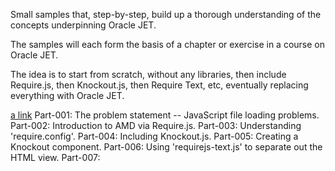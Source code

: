 Small samples that, step-by-step, build up a thorough
understanding of the concepts underpinning Oracle JET.

The samples will each form the basis of a chapter or exercise
in a course on Oracle JET.

The idea is to start from scratch, without any libraries,
then include Require.js, then Knockout.js, then Require Text, etc,
eventually replacing everything with Oracle JET.

[a link](https://github.com/user/repo/blob/branch/other_file.md)
Part-001: The problem statement -- JavaScript file loading problems.
Part-002: Introduction to AMD via Require.js.
Part-003: Understanding 'require.config'.
Part-004: Including Knockout.js.
Part-005: Creating a Knockout component.
Part-006: Using 'requirejs-text.js' to separate out the HTML view.
Part-007: